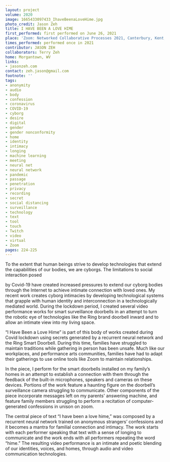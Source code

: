 ```yaml
---
layout: project
volume: 2020
image: 1665433097433_IhaveBeenaLoveHime.jpg
photo_credit: Jason Zeh
title: I HAVE BEEN A LOVE HIME
first_performed: first performed on June 26, 2021
place: 'Zoom: Networked Collaborative Processes 2021, Canterbury, Kent, UK'
times_performed: performed once in 2021
contributor: JASON ZEH
collaborators: Terry Zeh
home: Morgantown, WV
links:
- jasonzeh.com
contact: zeh.jason@gmail.com
footnote: ''
tags:
- anonymity
- audio
- body
- confession
- coronavirus
- COVID-19
- cyborg
- desire
- digital
- gender
- gender nonconformity
- home
- identity
- intimacy
- longing
- machine learning
- meeting
- neural net
- neural network
- pandemic
- passage
- penetration
- privacy
- recording
- secret
- social distancing
- surveillance
- technology
- text
- tool
- touch
- Twitch
- video
- virtual
- Zoom
pages: 224-225
---
```


To the extent that human beings strive to develop technologies that extend the capabilities of our bodies, we are cyborgs. The limitations to social interaction posed

by Covid-19 have created increased pressures to extend our cyborg bodies through the Internet to achieve intimate connection with loved ones. My recent work creates cyborg intimacies by developing technological systems that grapple with human identity and interconnection in a technologically mediated world. During the lockdown period, I created several video performance works for smart surveillance doorbells in an attempt to turn the robotic eye of technologies like the Ring brand doorbell inward and to allow an intimate view into my living space.

“I Have Been a Love Hime” is part of this body of works created during Covid lockdown using secrets generated by a recurrent neural network and the Ring Smart Doorbell. During this time, families have struggled to maintain traditions while gathering in person has been unsafe. Much like our workplaces, and performance arts communities, families have had to adapt their gatherings to use online tools like Zoom to maintain relationships.

In the piece, I perform for the smart doorbells installed on my family’s homes in an attempt to establish a connection with them through the feedback of the built-in microphones, speakers and cameras on these devices. Portions of the work feature a haunting figure on the doorbell’s surveillance camera struggling to communicate.  Other components of the piece incorporate messages left on my parents' answering machine, and feature family members struggling to perform a recitation of computer-generated confessions in unison on zoom. 

The central piece of text “I have been a love hime,” was composed by a recurrent neural network trained on anonymous strangers’ confessions and it becomes a mantra for familial connection and intimacy. The work starts with each performer speaking that text with a sense of longing to communicate and the work ends with all performers repeating the word “hime.” The resulting video performance is an intimate and poetic blending of our identities, voices, and homes, through audio and video communication technologies.